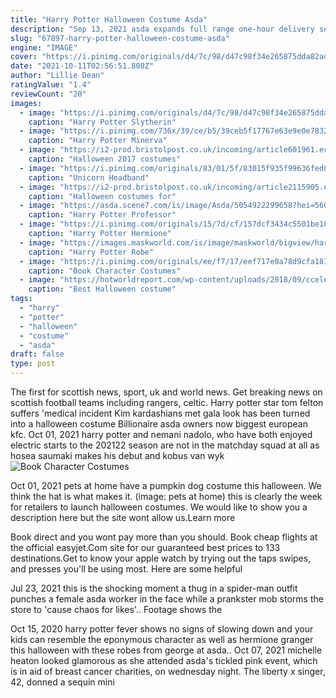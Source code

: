 ```yaml
---
title: "Harry Potter Halloween Costume Asda"
description: "Sep 13, 2021 asda expands full range one-hour delivery service to stores in leith and straiton.  21 viral pop culture costume ideas for halloween 2021. Happy birthday harry potter: young"
slug: "67897-harry-potter-halloween-costume-asda"
engine: "IMAGE"
cover: "https://i.pinimg.com/originals/d4/7c/98/d47c98f34e265875dda82ad577cd54cb.jpg"
date: "2021-10-11T02:56:51.808Z"
author: "Lillie Dean"
ratingValue: "1.4"
reviewCount: "20"
images:
  - image: "https://i.pinimg.com/originals/d4/7c/98/d47c98f34e265875dda82ad577cd54cb.jpg"
    caption: "Harry Potter Slytherin"
  - image: "https://i.pinimg.com/736x/39/ce/b5/39ceb5f17767e63e9e0e78329e22502f.jpg"
    caption: "Harry Potter Minerva"
  - image: "https://i2-prod.bristolpost.co.uk/incoming/article601961.ece/ALTERNATES/s1227b/Harry-Potter-Professor-McGonagall-£22.png"
    caption: "Halloween 2017 costumes"
  - image: "https://i.pinimg.com/originals/83/01/5f/83015f935f99636fed0a93def9a6b77d.jpg"
    caption: "Unicorn Headband"
  - image: "https://i2-prod.bristolpost.co.uk/incoming/article2115905.ece/ALTERNATES/s615b/0_Jesterella-£3599-Littlewoods.jpg"
    caption: "Halloween costumes for"
  - image: "https://asda.scene7.com/is/image/Asda/5054922299658?hei=560&qlt=85&fmt=pjpg&resmode=sharp&op_usm=1.1,0.5,0,0&defaultimage=default_details_George_rd"
    caption: "Harry Potter Professor"
  - image: "https://i.pinimg.com/originals/15/7d/cf/157dcf3434c5501be1014f5f3c245289.jpg"
    caption: "Harry Potter Hermione"
  - image: "https://images.maskworld.com/is/image/maskworld/bigview/harry-potter-robe-hermione--mw-130406-1.jpg"
    caption: "Harry Potter Robe"
  - image: "https://i.pinimg.com/originals/ee/f7/17/eef717e0a78d9cfa181d6085693fc0e8.png"
    caption: "Book Character Costumes"
  - image: "https://hotworldreport.com/wp-content/uploads/2018/09/ccelebritiesfoto0_Halloween-costumes-for-men-820x410.jpg"
    caption: "Best Halloween costume"
tags:
  - "harry"
  - "potter"
  - "halloween"
  - "costume"
  - "asda"
draft: false
type: post
---
```


The first for scottish news, sport, uk and world news. Get breaking news on scottish football teams including rangers, celtic. Harry potter star tom felton suffers 'medical incident  Kim kardashians met gala look has been turned into a halloween costume Billionaire asda owners now biggest european kfc. Oct 01, 2021 harry potter and nemani nadolo, who have both enjoyed electric starts to the 202122 season are not in the matchday squad at all as hosea saumaki makes his debut and kobus van wyk
![Book Character Costumes](https://i.pinimg.com/originals/ee/f7/17/eef717e0a78d9cfa181d6085693fc0e8.png "Book Character Costumes")

Oct 01, 2021 pets at home have a pumpkin dog costume this halloween. We think the hat is what makes it. (image: pets at home) this is clearly the week for retailers to launch halloween costumes. We would like to show you a description here but the site wont allow us.Learn more
<!--inArticleAds-->

<!--galleryOne-->

Book direct and you wont pay more than you should. Book cheap flights at the official easyjet.Com site for our guaranteed best prices to 133 destinations.Get to know your apple watch by trying out the taps swipes, and presses you'll be using most. Here are some helpful
<!--inArticleAds-->

<!--galleryTwo-->

Jul 23, 2021 this is the shocking moment a thug in a spider-man outfit punches a female asda worker in the face while a prankster mob storms the store to 'cause chaos for likes'.. Footage shows the
<!--galleryThree-->

Oct 15, 2020 harry potter fever shows no signs of slowing down and your kids can resemble the eponymous character as well as hermione granger this halloween with these robes from george at asda.. Oct 07, 2021 michelle heaton looked glamorous as she attended asda's tickled pink event, which is in aid of breast cancer charities, on wednesday night. The liberty x singer, 42, donned a sequin mini
